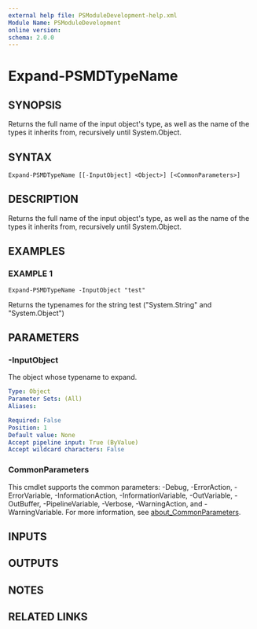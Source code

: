 ```yaml
---
external help file: PSModuleDevelopment-help.xml
Module Name: PSModuleDevelopment
online version:
schema: 2.0.0
---
```


# Expand-PSMDTypeName

## SYNOPSIS
Returns the full name of the input object's type, as well as the name of the types it inherits from, recursively until System.Object.

## SYNTAX

```
Expand-PSMDTypeName [[-InputObject] <Object>] [<CommonParameters>]
```

## DESCRIPTION
Returns the full name of the input object's type, as well as the name of the types it inherits from, recursively until System.Object.

## EXAMPLES

### EXAMPLE 1
```
Expand-PSMDTypeName -InputObject "test"
```

Returns the typenames for the string test ("System.String" and "System.Object")

## PARAMETERS

### -InputObject
The object whose typename to expand.

```yaml
Type: Object
Parameter Sets: (All)
Aliases:

Required: False
Position: 1
Default value: None
Accept pipeline input: True (ByValue)
Accept wildcard characters: False
```

### CommonParameters
This cmdlet supports the common parameters: -Debug, -ErrorAction, -ErrorVariable, -InformationAction, -InformationVariable, -OutVariable, -OutBuffer, -PipelineVariable, -Verbose, -WarningAction, and -WarningVariable. For more information, see [about_CommonParameters](http://go.microsoft.com/fwlink/?LinkID=113216).

## INPUTS

## OUTPUTS

## NOTES

## RELATED LINKS
